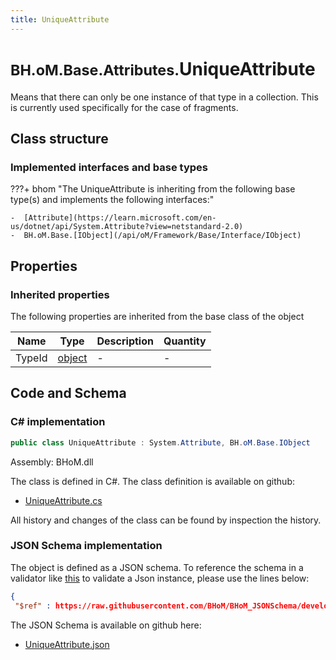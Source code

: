 ```yaml
---
title: UniqueAttribute
---
```


# <small>BH.oM.Base.Attributes.</small>**UniqueAttribute**

Means that there can only be one instance of that type in a collection. This is currently used specifically for the case of fragments.

## Class structure

### Implemented interfaces and base types

???+ bhom "The UniqueAttribute is inheriting from the following base type(s) and implements the following interfaces:"

    -  [Attribute](https://learn.microsoft.com/en-us/dotnet/api/System.Attribute?view=netstandard-2.0)
    -  BH.oM.Base.[IObject](/api/oM/Framework/Base/Interface/IObject)


## Properties

### Inherited properties
The following properties are inherited from the base class of the object

| Name             | Type             | Description      | Quantity         |
|------------------|------------------|------------------|------------------|
| TypeId | [object](https://learn.microsoft.com/en-us/dotnet/api/System.Object?view=netstandard-2.0) | - | - |


## Code and Schema

### C# implementation

``` C# title="C#"
public class UniqueAttribute : System.Attribute, BH.oM.Base.IObject
```

Assembly: BHoM.dll

The class is defined in C#. The class definition is available on github:

- [UniqueAttribute.cs](https://github.com/BHoM/BHoM/blob/develop/BHoM/Attributes\UniqueAttribute.cs)

All history and changes of the class can be found by inspection the history.
### JSON Schema implementation

The object is defined as a JSON schema. To reference the schema in a validator like [this](https://www.jsonschemavalidator.net/) to validate a Json instance, please use the lines below:

``` json title="JSON Schema"
{
 "$ref" : https://raw.githubusercontent.com/BHoM/BHoM_JSONSchema/develop/BHoM/Attributes/UniqueAttribute.json}
```

The JSON Schema is available on github here:

- [UniqueAttribute.json](https://github.com/BHoM/BHoM_JSONSchema/blob/develop/BHoM/Attributes/UniqueAttribute.json)
